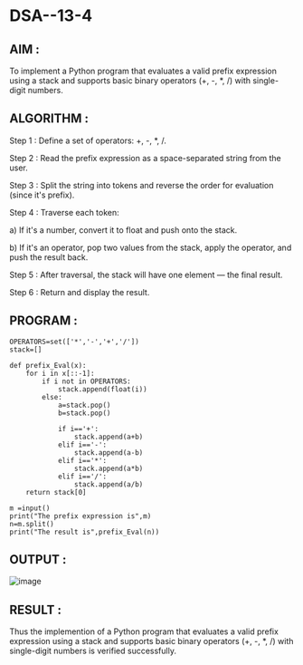 # DSA--13-4

## AIM : 

To implement a Python program that evaluates a valid prefix expression using a stack and supports basic binary operators (+, -, *, /) with single-digit numbers.

## ALGORITHM :

Step 1 : Define a set of operators: +, -, *, /.

Step 2 : Read the prefix expression as a space-separated string from the user.

Step 3 : Split the string into tokens and reverse the order for evaluation (since it's prefix).

Step 4 : Traverse each token:

a) If it's a number, convert it to float and push onto the stack.

b) If it's an operator, pop two values from the stack, apply the operator, and push the result back.

Step 5 : After traversal, the stack will have one element — the final result.

Step 6 : Return and display the result.

## PROGRAM :

```
OPERATORS=set(['*','-','+','/'])
stack=[]
    
def prefix_Eval(x):
    for i in x[::-1]:
        if i not in OPERATORS:
            stack.append(float(i))
        else:
            a=stack.pop()
            b=stack.pop()
            
            if i=='+':
                stack.append(a+b)
            elif i=='-':
                stack.append(a-b)
            elif i=='*':
                stack.append(a*b)
            elif i=='/':
                stack.append(a/b)
    return stack[0]

m =input()
print("The prefix expression is",m)
n=m.split()
print("The result is",prefix_Eval(n))
```

## OUTPUT :

![image](https://github.com/user-attachments/assets/9424a18b-8e5f-4ae0-b560-162da1643fd8)

## RESULT :

Thus the  implemention of  a Python program that evaluates a valid prefix expression using a stack and supports basic binary operators (+, -, *, /) with single-digit numbers is verified successfully.
